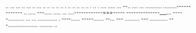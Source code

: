 .. ... ... .. ... .. ... .. .. .. .. .. . .. .. .. .. .. . .. . .... 
..... ...
--.. ....
... 
........... 
.........-------------
.. .....
---..... .....
... ....------------===-----
--------------___... 
-----........... 
... ... ............. . ----...... -----....... --... ---
.......... ---
............ 
---.................... 
......... 
.. 
